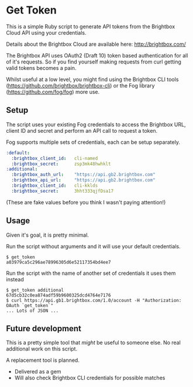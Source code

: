 # Get Token

This is a simple Ruby script to generate API tokens from the Brightbox Cloud API using your credentials.

Details about the Brightbox Cloud are available here: http://brightbox.com/

The Brightbox API uses OAuth2 (Draft 10) token based authentication for all of it's requests. So if you find yourself making requests from curl getting valid tokens becomes a pain.

Whilst useful at a low level, you might find using the Brightbox CLI tools (https://github.com/brightbox/brightbox-cli) or the Fog library (https://github.com/fog/fog) more use.

## Setup

The script uses your existing Fog credentials to access the Brightbox URL, client ID and secret and perform an API call to request a token.

Fog supports multiple sets of credentials, each can be setup separately.

````yaml
:default:
  :brightbox_client_id:   cli-named
  :brightbox_secret:      zsp3mk48hwhklt
:additional:
  :brightbox_auth_url:    "https://api.gb2.brightbox.com"
  :brightbox_api_url:     "https://api.gb2.brightbox.com"
  :brightbox_client_id:   cli-kklds
  :brightbox_secret:      3hht333qjfDsa17
````

(These are fake values before you think I wasn't paying attention!)

## Usage

Given it's goal, it is pretty minimal.

Run the script without arguments and it will use your default credentials.

    $ get_token
    a03979ca5c296ae78996305d6e52117354bd4ee7

Run the script with the name of another set of credentials it uses them instead

    $ get_token additional
    67d5cb32c0ea874adf59b9600325dcd4764e7176
    $ curl https://api.gb1.brightbox.com/1.0/account -H "Authorization: OAuth `get_token`"
    ... Lots of JSON ...

## Future development

This is a pretty simple tool that _might_ be useful to someone else. No real additional work on this script.

A replacement tool is planned.

* Delivered as a gem
* Will also check Brightbox CLI credentials for possible matches


